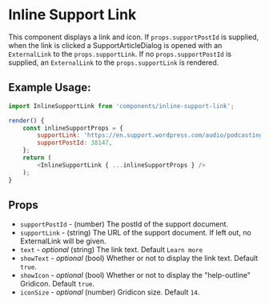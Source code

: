 Inline Support Link
===================

This component displays a link and icon. If `props.supportPostId` is supplied, when the link is clicked a SupportArticleDialog is opened with an `ExternalLink` to the `props.supportLink`. If no `props.supportPostId` is supplied, an `ExternalLink` to the `props.supportLink` is rendered.

## Example Usage:

```js
import InlineSupportLink from 'components/inline-support-link';

render() {
	const inlineSupportProps = {
		supportLink: 'https://en.support.wordpress.com/audio/podcasting/',
		supportPostId: 38147,
	};
	return (
		<InlineSupportLink { ...inlineSupportProps } />
	);
}
```

## Props

- `supportPostId` - (number) The postId of the support document.
- `supportLink` - (string) The URL of the support document. If left out, no ExternalLink will be given.
- `text` - *optional* (string) The link text. Default `Learn more`
- `showText` - *optional* (bool) Whether or not to display the link text. Default `true`.
- `showIcon` - *optional* (bool) Whether or not to display the "help-outline" Gridicon. Default `true`.
- `iconSize` - *optional* (number) Gridicon size. Default `14`.
